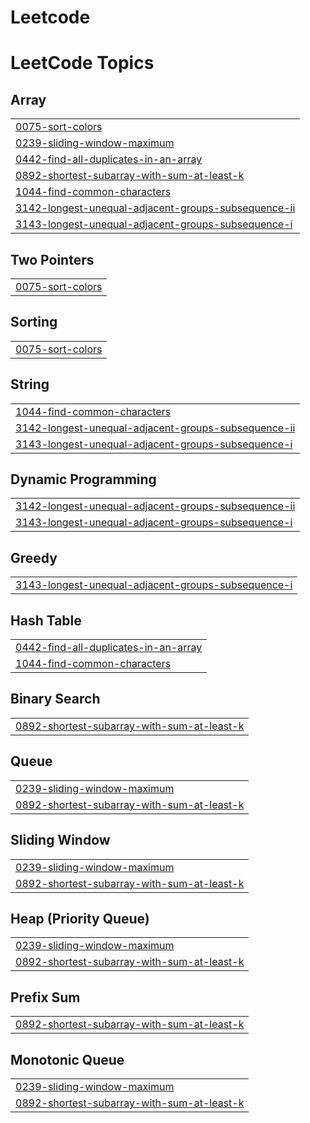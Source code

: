 # Leetcode
<!---LeetCode Topics Start-->
# LeetCode Topics
## Array
|  |
| ------- |
| [0075-sort-colors](https://github.com/shahiiddd/Leetcode/tree/master/0075-sort-colors) |
| [0239-sliding-window-maximum](https://github.com/shahiiddd/Leetcode/tree/master/0239-sliding-window-maximum) |
| [0442-find-all-duplicates-in-an-array](https://github.com/shahiiddd/Leetcode/tree/master/0442-find-all-duplicates-in-an-array) |
| [0892-shortest-subarray-with-sum-at-least-k](https://github.com/shahiiddd/Leetcode/tree/master/0892-shortest-subarray-with-sum-at-least-k) |
| [1044-find-common-characters](https://github.com/shahiiddd/Leetcode/tree/master/1044-find-common-characters) |
| [3142-longest-unequal-adjacent-groups-subsequence-ii](https://github.com/shahiiddd/Leetcode/tree/master/3142-longest-unequal-adjacent-groups-subsequence-ii) |
| [3143-longest-unequal-adjacent-groups-subsequence-i](https://github.com/shahiiddd/Leetcode/tree/master/3143-longest-unequal-adjacent-groups-subsequence-i) |
## Two Pointers
|  |
| ------- |
| [0075-sort-colors](https://github.com/shahiiddd/Leetcode/tree/master/0075-sort-colors) |
## Sorting
|  |
| ------- |
| [0075-sort-colors](https://github.com/shahiiddd/Leetcode/tree/master/0075-sort-colors) |
## String
|  |
| ------- |
| [1044-find-common-characters](https://github.com/shahiiddd/Leetcode/tree/master/1044-find-common-characters) |
| [3142-longest-unequal-adjacent-groups-subsequence-ii](https://github.com/shahiiddd/Leetcode/tree/master/3142-longest-unequal-adjacent-groups-subsequence-ii) |
| [3143-longest-unequal-adjacent-groups-subsequence-i](https://github.com/shahiiddd/Leetcode/tree/master/3143-longest-unequal-adjacent-groups-subsequence-i) |
## Dynamic Programming
|  |
| ------- |
| [3142-longest-unequal-adjacent-groups-subsequence-ii](https://github.com/shahiiddd/Leetcode/tree/master/3142-longest-unequal-adjacent-groups-subsequence-ii) |
| [3143-longest-unequal-adjacent-groups-subsequence-i](https://github.com/shahiiddd/Leetcode/tree/master/3143-longest-unequal-adjacent-groups-subsequence-i) |
## Greedy
|  |
| ------- |
| [3143-longest-unequal-adjacent-groups-subsequence-i](https://github.com/shahiiddd/Leetcode/tree/master/3143-longest-unequal-adjacent-groups-subsequence-i) |
## Hash Table
|  |
| ------- |
| [0442-find-all-duplicates-in-an-array](https://github.com/shahiiddd/Leetcode/tree/master/0442-find-all-duplicates-in-an-array) |
| [1044-find-common-characters](https://github.com/shahiiddd/Leetcode/tree/master/1044-find-common-characters) |
## Binary Search
|  |
| ------- |
| [0892-shortest-subarray-with-sum-at-least-k](https://github.com/shahiiddd/Leetcode/tree/master/0892-shortest-subarray-with-sum-at-least-k) |
## Queue
|  |
| ------- |
| [0239-sliding-window-maximum](https://github.com/shahiiddd/Leetcode/tree/master/0239-sliding-window-maximum) |
| [0892-shortest-subarray-with-sum-at-least-k](https://github.com/shahiiddd/Leetcode/tree/master/0892-shortest-subarray-with-sum-at-least-k) |
## Sliding Window
|  |
| ------- |
| [0239-sliding-window-maximum](https://github.com/shahiiddd/Leetcode/tree/master/0239-sliding-window-maximum) |
| [0892-shortest-subarray-with-sum-at-least-k](https://github.com/shahiiddd/Leetcode/tree/master/0892-shortest-subarray-with-sum-at-least-k) |
## Heap (Priority Queue)
|  |
| ------- |
| [0239-sliding-window-maximum](https://github.com/shahiiddd/Leetcode/tree/master/0239-sliding-window-maximum) |
| [0892-shortest-subarray-with-sum-at-least-k](https://github.com/shahiiddd/Leetcode/tree/master/0892-shortest-subarray-with-sum-at-least-k) |
## Prefix Sum
|  |
| ------- |
| [0892-shortest-subarray-with-sum-at-least-k](https://github.com/shahiiddd/Leetcode/tree/master/0892-shortest-subarray-with-sum-at-least-k) |
## Monotonic Queue
|  |
| ------- |
| [0239-sliding-window-maximum](https://github.com/shahiiddd/Leetcode/tree/master/0239-sliding-window-maximum) |
| [0892-shortest-subarray-with-sum-at-least-k](https://github.com/shahiiddd/Leetcode/tree/master/0892-shortest-subarray-with-sum-at-least-k) |
<!---LeetCode Topics End-->